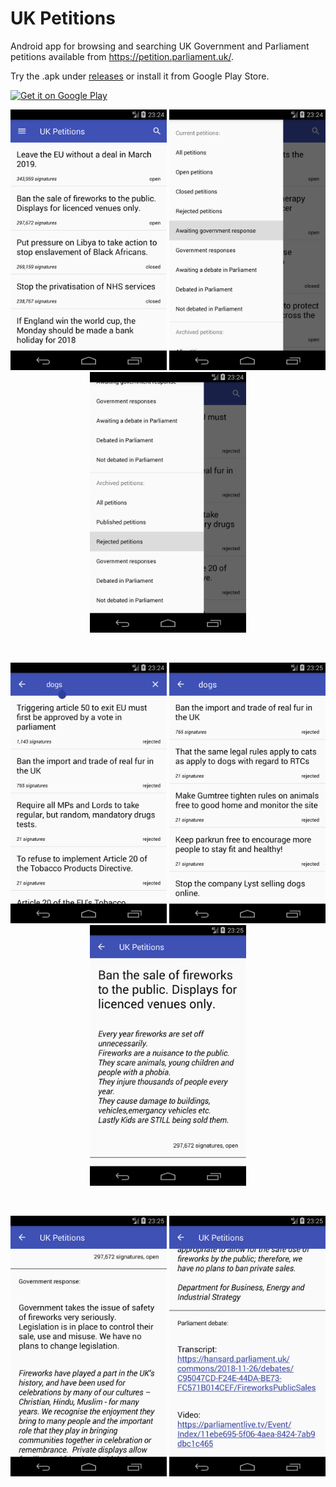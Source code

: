 # UK Petitions

Android app for browsing and searching UK Government and Parliament petitions available from https://petition.parliament.uk/.

Try the .apk under [releases](https://github.com/digitapex/UKPetitions/releases) or install it from Google Play Store.

<a href='https://play.google.com/store/apps/details?id=com.spitslide.ukpetitions'><img alt='Get it on Google Play' src='https://play.google.com/intl/en_us/badges/images/generic/en_badge_web_generic.png' height='75px'/></a>

<p align="center">
  <img src="/screenshots/Screenshot_01.png" width="250">
  <img src="/screenshots/Screenshot_02.png" width="250">
  <img src="/screenshots/Screenshot_03.png" width="250">
</p>
<br>
<p align="center">
  <img src="/screenshots/Screenshot_04.png" width="250">
  <img src="/screenshots/Screenshot_05.png" width="250">
  <img src="/screenshots/Screenshot_06.png" width="250">
</p>
<br>
<p align="center">
  <img src="/screenshots/Screenshot_07.png" width="250">
  <img src="/screenshots/Screenshot_08.png" width="250">
</p>
<br>
